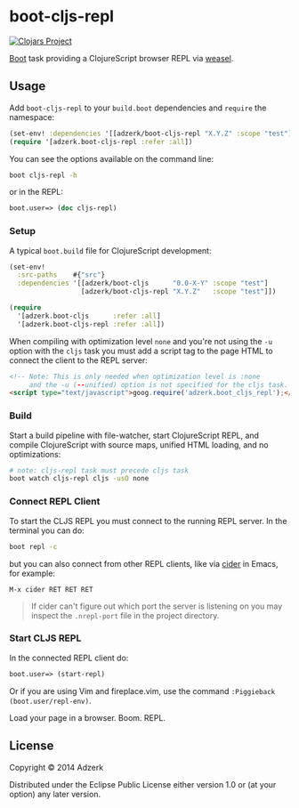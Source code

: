 # boot-cljs-repl

[![Clojars Project][2]][3]

[Boot](https://github.com/boot-clj/boot) task providing a ClojureScript browser REPL via [weasel].

## Usage

Add `boot-cljs-repl` to your `build.boot` dependencies and `require` the
namespace:

```clj
(set-env! :dependencies '[[adzerk/boot-cljs-repl "X.Y.Z" :scope "test"]])
(require '[adzerk.boot-cljs-repl :refer :all])
```

You can see the options available on the command line:

```bash
boot cljs-repl -h
```

or in the REPL:

```clj
boot.user=> (doc cljs-repl)
```

### Setup

A typical `boot.build` file for ClojureScript development:

```clj
(set-env!
  :src-paths    #{"src"}
  :dependencies '[[adzerk/boot-cljs      "0.0-X-Y" :scope "test"]
                  [adzerk/boot-cljs-repl "X.Y.Z"   :scope "test"]])

(require
  '[adzerk.boot-cljs      :refer :all]
  '[adzerk.boot-cljs-repl :refer :all])
```

When compiling with optimization level `none` and you're not using the `-u`
option with the `cljs` task you must add a script tag to the page HTML to
connect the client to the REPL server:

```html
<!-- Note: This is only needed when optimization level is :none
     and the -u (--unified) option is not specified for the cljs task. -->
<script type="text/javascript">goog.require('adzerk.boot_cljs_repl');</script>
```

### Build

Start a build pipeline with file-watcher, start ClojureScript REPL, and compile
ClojureScript with source maps, unified HTML loading, and no optimizations:

```bash
# note: cljs-repl task must precede cljs task
boot watch cljs-repl cljs -usO none
```

### Connect REPL Client

To start the CLJS REPL you must connect to the running REPL server. In the
terminal you can do:

```bash
boot repl -c
```

but you can also connect from other REPL clients, like via [cider] in Emacs,
for example:

```
M-x cider RET RET RET
```

> If cider can't figure out which port the server is listening on you may
> inspect the `.nrepl-port` file in the project directory.

### Start CLJS REPL

In the connected REPL client do:

```clj
boot.user=> (start-repl)
```

Or if you are using Vim and fireplace.vim, use the command `:Piggieback (boot.user/repl-env)`.

Load your page in a browser. Boom. REPL.

## License

Copyright © 2014 Adzerk

Distributed under the Eclipse Public License either version 1.0 or (at
your option) any later version.

[1]: https://github.com/tailrecursion/boot
[2]: http://clojars.org/adzerk/boot-cljs-repl/latest-version.svg?cache=3
[3]: http://clojars.org/adzerk/boot-cljs-repl
[cider]: https://github.com/clojure-emacs/cider
[weasel]: https://github.com/tomjakubowski/weasel

